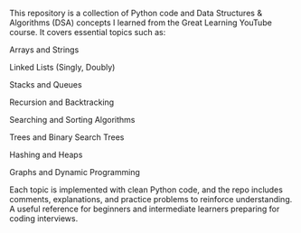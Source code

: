 This repository is a collection of Python code and Data Structures & Algorithms (DSA) concepts I learned from the Great Learning YouTube course. It covers essential topics such as:

Arrays and Strings

Linked Lists (Singly, Doubly)

Stacks and Queues

Recursion and Backtracking

Searching and Sorting Algorithms

Trees and Binary Search Trees

Hashing and Heaps

Graphs and Dynamic Programming

Each topic is implemented with clean Python code, and the repo includes comments, explanations, and practice problems to reinforce understanding. A useful reference for beginners and intermediate learners preparing for coding interviews.
